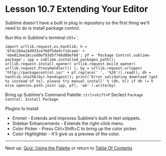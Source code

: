 # Lesson 10.7 Extending Your Editor

Sublime doesn't have a built in plug in repository so the first thing we'll need to do is install package control.

Run this in Sublime's terminal ctrl+`:
```
import urllib.request,os,hashlib; h = '6f4c264a24d933ce70df5dedcf1dcaee' + 'ebe013ee18cced0ef93d5f746d80ef60'; pf = 'Package Control.sublime-package'; ipp = sublime.installed_packages_path(); urllib.request.install_opener( urllib.request.build_opener( urllib.request.ProxyHandler()) ); by = urllib.request.urlopen( 'http://packagecontrol.io/' + pf.replace(' ', '%20')).read(); dh = hashlib.sha256(by).hexdigest(); print('Error validating download (got %s instead of %s), please try manual install' % (dh, h)) if dh != h else open(os.path.join( ipp, pf), 'wb' ).write(by)
```

Bring up Sublime's Command Palette: `ctrl+shift+P`
Seclect `Package Control: Install Package`

Plugins to Install
- Emmet - Extends and improves Sublime's built in text snippets.
- Sidebar Enhancements - Extends the right-click menu.
- Color Picker - Press Ctrl+Shift+C to bring up the color picker.
- Color Highlighter - It'll give us a preview of the color.

- - -
Next up: [Quiz: Using the Palette](ND024_Part3_Lesson10_08.md) or return to [Table Of Contents](./ND024_TableOfContents.md)
